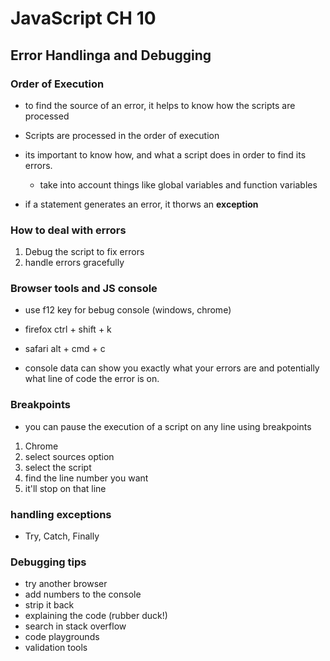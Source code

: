 # JavaScript CH 10

## Error Handlinga and Debugging

### Order of Execution

- to find the source of an error, it helps to know how the scripts are processed 
- Scripts are processed in the order of execution
- its important to know how, and what a script does in order to find its errors.
  - take into account things like global variables and function variables

- if a statement generates an error, it thorws an **exception**

### How to deal with errors

1. Debug the script to fix errors
2. handle errors gracefully 

### Browser tools and JS console

- use f12 key for bebug console (windows, chrome)
- firefox ctrl + shift + k
- safari alt + cmd + c
 
- console data can show you exactly what your errors are and potentially what line of code the error is on.

### Breakpoints

- you can pause the execution of a script on any line using breakpoints

1. Chrome
  1. select sources option
  2. select the script
  3. find the line number you want
  4. it'll stop on that line

### handling exceptions

- Try, Catch, Finally

### Debugging tips

- try another browser
- add numbers to the console
- strip it back
- explaining the code (rubber duck!)
- search in stack overflow
- code playgrounds
- validation tools

